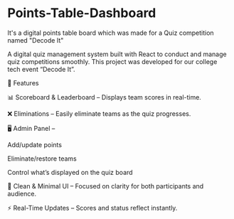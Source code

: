 # Points-Table-Dashboard
It's a digital points table board which was made for a Quiz competition named "Decode It"

A digital quiz management system built with React to conduct and manage quiz competitions smoothly.
This project was developed for our college tech event “Decode It”.

🚀 Features

📊 Scoreboard & Leaderboard – Displays team scores in real-time.

❌ Eliminations – Easily eliminate teams as the quiz progresses.

🖥️ Admin Panel –

Add/update points

Eliminate/restore teams

Control what’s displayed on the quiz board

🎨 Clean & Minimal UI – Focused on clarity for both participants and audience.

⚡ Real-Time Updates – Scores and status reflect instantly.
